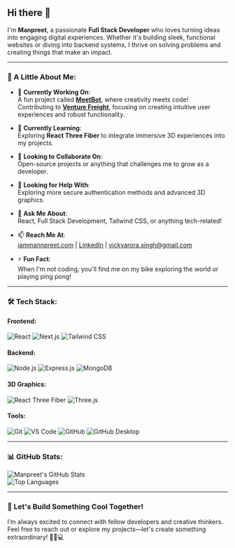 ## Hi there 👋  

I'm **Manpreet**, a passionate **Full Stack Developer** who loves turning ideas into engaging digital experiences. Whether it's building sleek, functional websites or diving into backend systems, I thrive on solving problems and creating things that make an impact.  

---

### 🌟 A Little About Me:

- 🔭 **Currently Working On**:  
  A fun project called [**MeetBot**](https://github.com/iammannpreet/MeetBot), where creativity meets code!  
  Contributing to [**Venture Freight**](https://venture-freight.vercel.app/), focusing on creating intuitive user experiences and robust functionality.

- 🌱 **Currently Learning**:  
  Exploring **React Three Fiber** to integrate immersive 3D experiences into my projects.

- 👯 **Looking to Collaborate On**:  
  Open-source projects or anything that challenges me to grow as a developer.

- 🤔 **Looking for Help With**:  
  Exploring more secure authentication methods and advanced 3D graphics.

- 💬 **Ask Me About**:  
  React, Full Stack Development, Tailwind CSS, or anything tech-related!

- 📫 **Reach Me At**:  
  [iammannpreet.com](https://iammannpreet.com) | [LinkedIn](https://linkedin.com/in/manpreet) | vickyarora.singh@gmail.com  

- ⚡ **Fun Fact**:  
  When I'm not coding, you'll find me on my bike exploring the world or playing ping pong!

---

### 🛠️ Tech Stack:
#### Frontend:
![React](https://img.shields.io/badge/React-20232A?style=for-the-badge&logo=react&logoColor=61DAFB)
![Next.js](https://img.shields.io/badge/Next.js-000000?style=for-the-badge&logo=nextdotjs&logoColor=white)
![Tailwind CSS](https://img.shields.io/badge/Tailwind_CSS-38B2AC?style=for-the-badge&logo=tailwind-css&logoColor=white)

#### Backend:
![Node.js](https://img.shields.io/badge/Node.js-339933?style=for-the-badge&logo=nodedotjs&logoColor=white)
![Express.js](https://img.shields.io/badge/Express.js-000000?style=for-the-badge&logo=express&logoColor=white)
![MongoDB](https://img.shields.io/badge/MongoDB-4EA94B?style=for-the-badge&logo=mongodb&logoColor=white)

#### 3D Graphics:
![React Three Fiber](https://img.shields.io/badge/React%20Three%20Fiber-20232A?style=for-the-badge&logo=three.js&logoColor=61DAFB)
![Three.js](https://img.shields.io/badge/Three.js-000000?style=for-the-badge&logo=three.js&logoColor=white)

#### Tools:
![Git](https://img.shields.io/badge/Git-F05032?style=for-the-badge&logo=git&logoColor=white)
![VS Code](https://img.shields.io/badge/VS%20Code-007ACC?style=for-the-badge&logo=visual-studio-code&logoColor=white)
![GitHub](https://img.shields.io/badge/GitHub-181717?style=for-the-badge&logo=github&logoColor=white)
![GitHub Desktop](https://img.shields.io/badge/GitHub_Desktop-5D4F95?style=for-the-badge&logo=github&logoColor=white)

---

### 📊 GitHub Stats:
![Manpreet's GitHub Stats](https://github-readme-stats.vercel.app/api?username=iammannpreet&show_icons=true&theme=tokyonight)  
![Top Languages](https://github-readme-stats.vercel.app/api/top-langs/?username=iammannpreet&layout=compact&theme=tokyonight)  

---

### 🚀 Let's Build Something Cool Together!
I’m always excited to connect with fellow developers and creative thinkers. Feel free to reach out or explore my projects—let's create something extraordinary! 🚴‍♂️💻  
